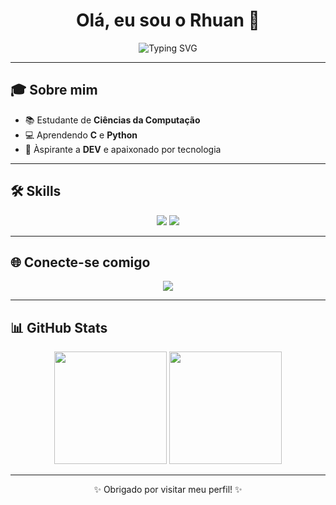 <!-- Perfil README de Rhazer01 -->

<h1 align="center">Olá, eu sou o Rhuan 👋</h1>

<p align="center">
  <img src="https://readme-typing-svg.demolab.com?font=Fira+Code&duration=2000&pause=1000&color=FF6F61&center=true&vCenter=true&width=435&lines=%C3%80spirante+a+DEV;Estudante+de+Ci%C3%AAncias+da+Computa%C3%A7%C3%A3o;Explorando+C+e+Python;Bem-vindo+ao+meu+GitHub!" alt="Typing SVG" />
</p>

---

## 🎓 Sobre mim

- 📚 Estudante de **Ciências da Computação**
- 💻 Aprendendo **C** e **Python**
- 🚀 Àspirante a **DEV** e apaixonado por tecnologia

---

## 🛠️ Skills

<div align="center">
  <img src="https://img.shields.io/badge/C-00599C?style=for-the-badge&logo=c&logoColor=white"/>
  <img src="https://img.shields.io/badge/Python-3776AB?style=for-the-badge&logo=python&logoColor=white"/>
</div>

---

## 🌐 Conecte-se comigo

<div align="center">
  <a href="https://www.linkedin.com/in/rhuan-miguel-9b383a248/" target="_blank">
    <img src="https://img.shields.io/badge/-LinkedIn-0A66C2?style=for-the-badge&logo=linkedin&logoColor=white"/>
  </a>
</div>

---

## 📊 GitHub Stats

<div align="center">
  <img height="180em" src="https://github-readme-stats.vercel.app/api?username=Rhazer01&show_icons=true&theme=radical&count_private=true"/>
  <img height="180em" src="https://github-readme-stats.vercel.app/api/top-langs/?username=Rhazer01&layout=compact&langs_count=7&theme=radical"/>
</div>

---

<p align="center">✨ Obrigado por visitar meu perfil! ✨</p>

